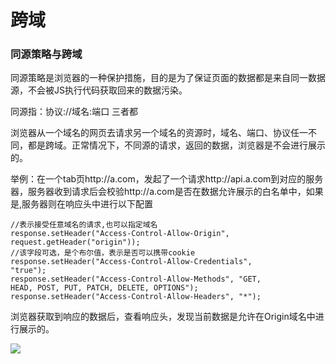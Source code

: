 # 跨域

### 同源策略与跨域

同源策略是浏览器的一种保护措施，目的是为了保证页面的数据都是来自同一数据源，不会被JS执行代码获取回来的数据污染。

同源指：协议://域名:端口 三者都

浏览器从一个域名的⽹页去请求另一个域名的资源时，域名、端⼝、协议任一不同，都是跨域。正常情况下，不同源的请求，返回的数据，浏览器是不会进行展示的。

举例：在一个tab页http://a.com，发起了一个请求http://api.a.com到对应的服务器，服务器收到请求后会校验http://a.com是否在数据允许展示的白名单中，如果是,服务器则在响应头中进行以下配置

```
//表示接受任意域名的请求,也可以指定域名
response.setHeader("Access-Control-Allow-Origin",
request.getHeader("origin"));
//该字段可选，是个布尔值，表示是否可以携带cookie
response.setHeader("Access-Control-Allow-Credentials",
"true");
response.setHeader("Access-Control-Allow-Methods", "GET,
HEAD, POST, PUT, PATCH, DELETE, OPTIONS");
response.setHeader("Access-Control-Allow-Headers", "*");
```

浏览器获取到响应的数据后，查看响应头，发现当前数据是允许在Origin域名中进行展示的。

![](https://cdn.jsdelivr.net/gh/yunCrush/yc-image/image/http-%E5%90%8C%E6%BA%90%E4%B8%8E%E8%B7%A8%E5%9F%9F.png)

